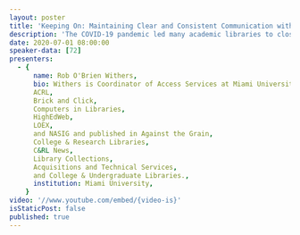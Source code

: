 ```yaml
---
layout: poster
title: 'Keeping On: Maintaining Clear and Consistent Communication with Staff during a COVID-19 Work From Home Situation'
description: 'The COVID-19 pandemic led many academic libraries to close for several months in Spring and Summer 2020. This case study will share the experiences of one institution in maintaining contact with staff on Work from Home status as they worked independently to complete work assignments; in some cases, when employees’ primary work involved public service, the work assignments were not a part of their daily routine prior to the Work-from-Home status.<br/><br/>This session will share experiences in monitoring workflow, answering questions, maintaining morale and a sense of community among employees working in isolation, and sharing information about the resumption of in-person library services, including curbside pickup and eventual reopening of library facilities. NOTE: In Fall 2019, this institution plans to separate staff into two separate schedules, each of which will work alternating work-from-home and in-person shifts, in order to minimize physical contact and the risk of COVID-19.'
date: 2020-07-01 08:00:00
speaker-data: [72]
presenters:
  - {
      name: Rob O'Brien Withers,
      bio: Withers is Coordinator of Access Services at Miami University. He has presented at conferences including the Access Services Conference,
      ACRL,
      Brick and Click,
      Computers in Libraries,
      HighEdWeb,
      LOEX,
      and NASIG and published in Against the Grain,
      College & Research Libraries,
      C&RL News,
      Library Collections,
      Acquisitions and Technical Services,
      and College & Undergraduate Libraries.,
      institution: Miami University,
    }
video: '//www.youtube.com/embed/{video-is}'
isStaticPost: false
published: true
---
```

